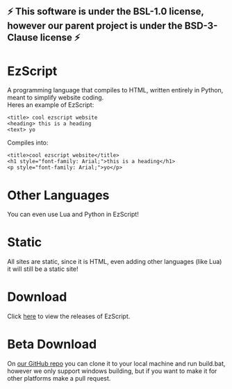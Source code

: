 ## ⚡ This software is under the BSL-1.0 license, however our parent project is under the BSD-3-Clause license ⚡
# EzScript
A programming language that compiles to HTML, written entirely in Python, meant to simplify website coding.  
Heres an example of EzScript:  
```
<title> cool ezscript website
<heading> this is a heading
<text> yo
```
Compiles into:

```
<title>cool ezscript website</title>
<h1 style="font-family: Arial;">this is a heading</h1>
<p style="font-family: Arial;">yo</p>
```
# Other Languages
You can even use Lua and Python in EzScript!
# Static
All sites are static, since it is HTML, even adding other languages (like Lua) it will still be a static site!
# Download
Click [here](https://github.com/nmsderp/EzScript/releases) to view the releases of EzScript.
# Beta Download
On [our GitHub repo](https://github.com/ezscript-html/EzScript-lang) you can clone it to your local machine and run build.bat, however we only support windows building, but if you want to make it for other platforms make a pull request.
